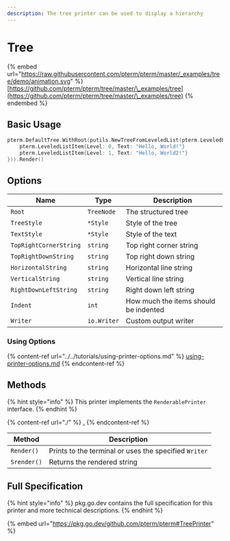 ```yaml
---
description: The tree printer can be used to display a hierarchy
---
```


# Tree

{% embed url="https://raw.githubusercontent.com/pterm/pterm/master/_examples/tree/demo/animation.svg" %}
[https://github.com/pterm/pterm/tree/master/\_examples/tree](https://github.com/pterm/pterm/tree/master/\_examples/tree)
{% endembed %}

## Basic Usage

```go
pterm.DefaultTree.WithRoot(putils.NewTreeFromLeveledList(pterm.LeveledList{
    pterm.LeveledListItem{Level: 0, Text: "Hello, World!"}
    pterm.LeveledListItem{Level: 1, Text: "Hello, World2!"}
})).Render()
```

## Options

| Name                   | Type        | Description                           |
| ---------------------- | ----------- | ------------------------------------- |
| `Root`                 | `TreeNode`  | The structured tree                   |
| `TreeStyle`            | `*Style`    | Style of the tree                     |
| `TextStyle`            | `*Style`    | Style of the text                     |
| `TopRightCornerString` | `string`    | Top right corner string               |
| `TopRightDownString`   | `string`    | Top right down string                 |
| `HorizontalString`     | `string`    | Horizontal line string                |
| `VerticalString`       | `string`    | Vertical line string                  |
| `RightDownLeftString`  | `string`    | Right down left string                |
| `Indent`               | `int`       | How much the items should be indented |
| `Writer`               | `io.Writer` | Custom output writer                  |

### Using Options

{% content-ref url="../../tutorials/using-printer-options.md" %}
[using-printer-options.md](../../tutorials/using-printer-options.md)
{% endcontent-ref %}

## Methods

{% hint style="info" %}
This printer implements the `RenderablePrinter` interface.
{% endhint %}

{% content-ref url="./" %}
[.](./)
{% endcontent-ref %}

| Method      | Description                                           |
| ----------- | ----------------------------------------------------- |
| `Render()`  | Prints to the terminal or uses the specified `Writer` |
| `Srender()` | Returns the rendered string                           |

## Full Specification

{% hint style="info" %}
pkg.go.dev contains the full specification for this printer and more technical descriptions.
{% endhint %}

{% embed url="https://pkg.go.dev/github.com/pterm/pterm#TreePrinter" %}
